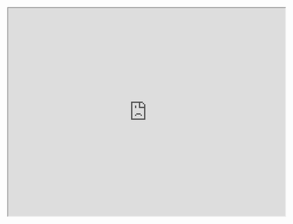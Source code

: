 <iframe src="https://drive.google.com/file/d/1xeGaKPv21_KQHsSxsc1Wi-u6kkQ-wzkz/preview" width="640" height="480" allow="autoplay"></iframe>
